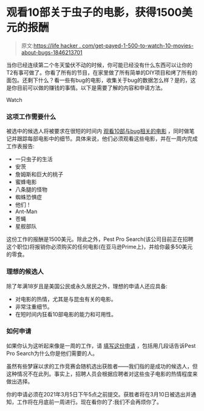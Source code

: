 # 观看10部关于虫子的电影，获得1500美元的报酬

> 原文:[https://life hacker . com/get-payed-1-500-to-watch-10-movies-about-bugs-1846213701](https://lifehacker.com/get-paid-1-500-to-watch-10-movies-about-bugs-1846213701)

当你已经连续第二个冬天蛰伏不动的时候，你可能已经没有什么东西可以让你的T2有事可做了。你看了所有的节目，在家里做了所有简单的DIY项目和烤了所有的面包。还剩下什么？看一些有bug的电影，收集关于bug的数据怎么样？是的，这是你目前可以做的赚钱的事情。以下是需要了解的内容和申请方法。

Watch

### 这项工作需要什么

被选中的候选人将被要求在很短的时间内 [观看10部与bug相关的电影](https://www.pestprosearch.com/resources/get-paid-to-binge-watch-bug-movies/) ，同时做笔记并跟踪每部电影中的细节。具体来说，他们必须观看这些电影，并在一周内完成工作表报告:

*   一只虫子的生活
*   安茨
*   詹姆斯和巨大的桃子
*   蜜蜂电影
*   八条腿的怪物
*   蜘蛛恐惧症
*   他们！
*   Ant-Man
*   苍蝇
*   星舰部队

这份工作的报酬是1500美元。除此之外，Pest Pro Search(该公司目前正在招聘这个职位)将报销你必须购买的任何电影(在亚马逊Prime上)，并给你最多50美元的零食。

### 理想的候选人

除了年满18岁且是美国公民或永久居民之外，理想的申请人还应具备:

*   对电影的热情，尤其是与昆虫有关的电影。
*   非常注重细节。
*   在短时间内狂看10部电影的能力和可用性。

### 如何申请

如果你认为这听起来像是一周的工作，请 [填写这份申请](https://www.pestprosearch.com/resources/get-paid-to-binge-watch-bug-movies/) ，包括用几段话告诉Pest Pro Search为什么你是他们需要的人。

虽然有些梦寐以求的工作竞赛会随机选出获胜者——我们指的是成功的候选人，但这种情况不在此列。事实上，招聘人员会根据应聘者对这些虫子电影的热情程度来做出选择。

你的申请必须在2021年3月5日下午5点之前提交。获胜者将在3月10日被选出并通知，工作将在月底前一周进行。现在看你的了:我们不会再烦你了。